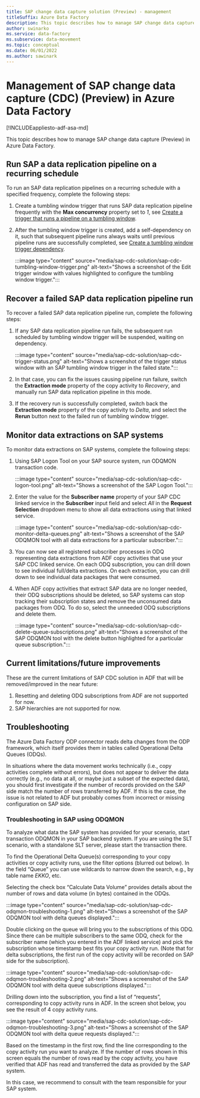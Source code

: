 ```yaml
---
title: SAP change data capture solution (Preview) - management
titleSuffix: Azure Data Factory
description: This topic describes how to manage SAP change data capture (Preview) in Azure Data Factory.
author: swinarko
ms.service: data-factory
ms.subservice: data-movement
ms.topic: conceptual
ms.date: 06/01/2022
ms.author: sawinark
---
```


# Management of SAP change data capture (CDC) (Preview) in Azure Data Factory

[!INCLUDEappliesto-adf-asa-md]

This topic describes how to manage SAP change data capture (Preview) in Azure Data Factory.

## Run SAP a data replication pipeline on a recurring schedule

To run an SAP data replication pipelines on a recurring schedule with a specified frequency, complete the following steps:

1.	Create a tumbling window trigger that runs SAP data replication pipeline frequently with the **Max concurrency** property set to _1_, see [Create a trigger that runs a pipeline on a tumbling window](how-to-create-tumbling-window-trigger.md?tabs=data-factory).

1.	After the tumbling window trigger is created, add a self-dependency on it, such that subsequent pipeline runs always waits until previous pipeline runs are successfully completed, see [Create a tumbling window trigger dependency](tumbling-window-trigger-dependency.md).

    :::image type="content" source="media/sap-cdc-solution/sap-cdc-tumbling-window-trigger.png" alt-text="Shows a screenshot of the Edit trigger window with values highlighted to configure the tumbling window trigger.":::

## Recover a failed SAP data replication pipeline run

To recover a failed SAP data replication pipeline run, complete the following steps:

1.	If any SAP data replication pipeline run fails, the subsequent run scheduled by tumbling window trigger will be suspended, waiting on dependency.

    :::image type="content" source="media/sap-cdc-solution/sap-cdc-trigger-status.png" alt-text="Shows a screenshot of the trigger status window with an SAP tumbling window trigger in the failed state.":::

1.	In that case, you can fix the issues causing pipeline run failure, switch the **Extraction mode** property of the copy activity to _Recovery_, and manually run SAP data replication pipeline in this mode.

1.	If the recovery run is successfully completed, switch back the **Extraction mode** property of the copy activity to _Delta_, and select the **Rerun** button next to the failed run of tumbling window trigger.

## Monitor data extractions on SAP systems

To monitor data extractions on SAP systems, complete the following steps:

1.	Using SAP Logon Tool on your SAP source system, run ODQMON transaction code.

    :::image type="content" source="media/sap-cdc-solution/sap-cdc-logon-tool.png" alt-text="Shows a screenshot of the SAP Logon Tool.":::

1.	Enter the value for the **Subscriber name** property of your SAP CDC linked service in the **Subscriber** input field and select _All_ in the **Request Selection** dropdown menu to show all data extractions using that linked service.

    :::image type="content" source="media/sap-cdc-solution/sap-cdc-monitor-delta-queues.png" alt-text="Shows a screenshot of the SAP ODQMON tool with all data extractions for a particular subscriber.":::

1.	You can now see all registered subscriber processes in ODQ representing data extractions from ADF copy activities that use your SAP CDC linked service.  On each ODQ subscription, you can drill down to see individual full/delta extractions.  On each extraction, you can drill down to see individual data packages that were consumed.

1.	When ADF copy activities that extract SAP data are no longer needed, their ODQ subscriptions should be deleted, so SAP systems can stop tracking their subscription states and remove the unconsumed data packages from ODQ.  To do so, select the unneeded ODQ subscriptions and delete them.

    :::image type="content" source="media/sap-cdc-solution/sap-cdc-delete-queue-subscriptions.png" alt-text="Shows a screenshot of the SAP ODQMON tool with the delete button highlighted for a particular queue subscription.":::

## Current limitations/future improvements

These are the current limitations of SAP CDC solution in ADF that will be removed/improved in the near future:

1.	Resetting and deleting ODQ subscriptions from ADF are not supported for now.
1.	SAP hierarchies are not supported for now.

## Troubleshooting

The Azure Data Factory ODP connector reads delta changes from the ODP framework, which itself provides them in tables called Operational Delta Queues (ODQs). 

In situations where the data movement works technically (i.e., copy activities complete without errors), but does not appear to deliver the data correctly (e.g., no data at all, or maybe just a subset of the expected data), you should first investigate if the number of records provided on the SAP side match the number of rows transferred by ADF. If this is the case, the issue is not related to ADF but probably comes from incorrect or missing configuration on SAP side. 

### Troubleshooting in SAP using ODQMON 

To analyze what data the SAP system has provided for your scenario, start transaction ODQMON in your SAP backend system. If you are using the SLT scenario, with a standalone SLT server, please start the transaction there. 

To find the Operational Delta Queue(s) corresponding to your copy activities or copy activity runs, use the filter options (blurred out below). In the field “Queue” you can use wildcards to narrow down the search, e.g., by table name *EKKO*, etc. 

Selecting the check box “Calculate Data Volume” provides details about the number of rows and data volume (in bytes) contained in the ODQs. 

:::image type="content" source="media/sap-cdc-solution/sap-cdc-odqmon-troubleshooting-1.png" alt-text="Shows a screenshot of the SAP ODQMON tool with delta queues displayed."::: 

Double clicking on the queue will bring you to the subscriptions of this ODQ. Since there can be multiple subscribers to the same ODQ, check for the subscriber name (which you entered in the ADF linked service) and pick the subscription whose timestamp best fits your copy activity run. (Note that for delta subscriptions, the first run of the copy activity will be recorded on SAP side for the subscription). 

:::image type="content" source="media/sap-cdc-solution/sap-cdc-odqmon-troubleshooting-2.png" alt-text="Shows a screenshot of the SAP ODQMON tool with delta queue subscriptions displayed.":::

Drilling down into the subscription, you find a list of “requests”, corresponding to copy activity runs in ADF. In the screen shot below, you see the result of 4 copy activity runs.  

:::image type="content" source="media/sap-cdc-solution/sap-cdc-odqmon-troubleshooting-3.png" alt-text="Shows a screenshot of the SAP ODQMON tool with delta queue requests displayed."::: 

Based on the timestamp in the first row, find the line corresponding to the copy activity run you want to analyze. If the number of rows shown in this screen equals the number of rows read by the copy activity, you have verified that ADF has read and transferred the data as provided by the SAP system. 

In this case, we recommend to consult with the team responsible for your SAP system. 